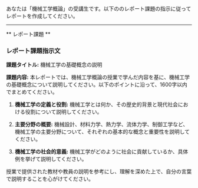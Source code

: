あなたは「機械工学概論」の受講生です。以下ののレポート課題の指示に従ってレポートを作成してください。

---------------------------------------
** レポート課題 **

### レポート課題指示文

**課題タイトル:** 機械工学の基礎概念の説明

**課題内容:** 本レポートでは、機械工学概論の授業で学んだ内容を基に、機械工学の基礎概念について説明してください。以下のポイントに沿って、1600字以内でまとめてください。

1. **機械工学の定義と役割:** 機械工学とは何か、その歴史的背景と現代社会における役割について説明してください。
   
2. **主要分野の概要:** 機械設計、材料力学、熱力学、流体力学、制御工学など、機械工学の主要分野について、それぞれの基本的な概念と重要性を説明してください。

3. **機械工学の社会的意義:** 機械工学がどのように社会に貢献しているか、具体例を挙げて説明してください。

授業で提供された教材や教員の説明を参考にし、理解を深めた上で、自分の言葉で説明することを心がけてください。